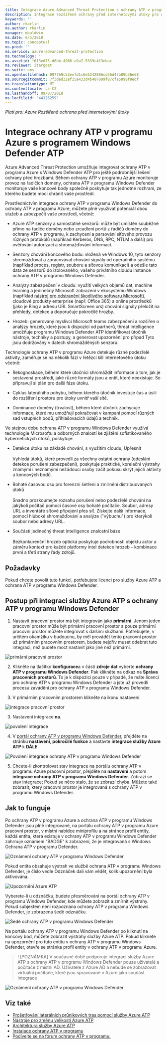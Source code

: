 ```yaml
---
title: Integrace Azure Advanced Threat Protection s ochrany ATP v programu Windows Defender | Dokumentace Microsoftu
description: Integrace rozšířené ochrany před internetovými útoky pro Azure pomocí ochrany ATP v programu Windows Defender pro úplné ohrožení rozsahu zjišťování
keywords: ''
author: rkarlin
ms.author: rkarlin
manager: mbaldwin
ms.date: 6/5/2018
ms.topic: conceptual
ms.prod: ''
ms.service: azure-advanced-threat-protection
ms.technology: ''
ms.assetid: f6f3ed75-d6bb-4966-a9a7-5339c4f3ebac
ms.reviewer: itargoet
ms.suite: ems
ms.openlocfilehash: 097769c53eefd1c6e5242086cd56d47b89b36e68
ms.sourcegitcommit: 7f3ded32af35a433d4b407009f87cfa6099f8edf
ms.translationtype: MT
ms.contentlocale: cs-CZ
ms.lasthandoff: 09/07/2018
ms.locfileid: "44126259"
---
```

*Platí pro: Azure Rozšířená ochrana před internetovými útoky*

# <a name="integrating-azure-atp-with-windows-defender-atp"></a>Integrace ochrany ATP v programu Azure s programem Windows Defender ATP

Azure Advanced Threat Protection umožňuje integrovat ochrany ATP v programu Azure s Windows Defender ATP pro ještě podrobnější řešení ochrany před hrozbami. Během ochrany ATP v programu Azure monitoruje provoz na řadičích domény, ochrana ATP v programu Windows Defender monitoruje vaše koncové body společně poskytuje tak jednotné rozhraní, ze kterého budete moci chránit vaše prostředí.

Prostřednictvím integrace ochrany ATP v programu Windows Defender do ochrany ATP v programu Azure, můžete plně využívat potenciál obou služeb a zabezpečit vaše prostředí, včetně:

- Azure ATP senzory a samostatné senzorů: může být umístěn souběžně přímo na řadiče domény nebo zrcadlení portů z řadičů domény do ochrany ATP v programu, k zachycení a parsování síťového provozu různých protokolů (například Kerberos, DNS, RPC, NTLM a další) pro ověřování autorizaci a shromažďování informací. 

-   Senzory chování koncového bodu: vložená ve Windows 10, tyto senzory shromažďovat a zpracovávat chování signály od operačního systému (například proces, registr, souboru a síťovou komunikaci) a odešle tato data ze senzorů do izolovaného, vašeho privátního cloudu instance ochrany ATP v programu Windows Defender.

- Analýzy zabezpečení v cloudu: využití velkých objemů dat, machine learning a jedinečný Microsoft zobrazení v ekosystému Windows (například [nástroj pro odstranění škodlivého softwaru Microsoft](https://www.microsoft.com/download/malicious-software-removal-tool-details.aspx)), cloudové produkty enterprise (např. Office 365) a online prostředků (jako je Bing a adresu URL SmartScreen urs) chování signály přeložit na přehledy, detekce a doporučuje pokročilé hrozby.

- Hrozeb: generovaný myslivci Microsoft teams zabezpečení a rozšířen o analýzy hrozeb, které jsou k dispozici od partnerů, threat intelligence umožňuje programu Windows Defender ATP identifikovat útočník nástroje, techniky a postupy, a generovat upozornění pro případ Tyto jsou dodržovány v datech shromážděných senzoru.

Technologie ochrany ATP v programu Azure detekuje různé podezřelé aktivity, zaměřuje se na několik fází v řetězci kill internetového útoku včetně:

- Rekognoskace, během které útočníci shromáždit informace o tom, jak je sestavená prostředí, jaké různé formáty jsou a entit, které neexistuje. Se připravují si plán pro další fáze útoku.

- Cyklus laterálního pohybu, během kterého útočník investuje čas a úsilí do rozšíření prostoru pro útoky uvnitř vaší sítě.

- Dominance domény (trvalost), během které útočník zachycuje informace, které mu umožňují pokračovat v kampani pomocí různých sad vstupních bodů, přihlašovacích údajů a technik.

Ve stejnou dobu ochrana ATP v programu Windows Defender využívá technologie Microsoftu a odborných znalostí ke zjištění sofistikovaného kybernetických útoků, poskytuje:

- Detekce útoku na základě chování, s využitím cloudu, Upřesnit<br></br>Vyhledá útoků, které provedli za všechny ostatní ochrany (odeslání detekce porušení zabezpečení), poskytuje praktické, korelační výstrahy známými i neznámými nežádoucí osoby začít pokusu skrýt jejich aktivity u koncových bodů.

- Bohaté časovou osu pro forenzní šetření a zmírnění distribuovaných útoků<br></br>Snadno prozkoumejte rozsahu porušení nebo podezřelé chování na jakýkoli počítač pomocí časové osy bohaté počítače. Soubor, adresy URL a inventáře síťové připojení přes síť. Získejte další informace, pomocí hluboké shromažďování a analýze ("výbuchu") pro kterýkoli soubor nebo adresy URL.

- Součástí jedinečný threat intelligence znalostní báze<br></br>Bezkonkurenční hrozeb optická poskytuje podrobnosti objektu actor a záměru kontext pro každé platformy intel detekce hrozeb – kombinace první a třetí strany řady zdrojů.

## <a name="prerequisites"></a>Požadavky

Pokud chcete povolit tuto funkci, potřebujete licenci pro služby Azure ATP a ochrana ATP v programu Windows Defender. 


## <a name="how-to-integrate-azure-atp-with-windows-defender-atp"></a>Postup při integraci služby Azure ATP s ochrany ATP v programu Windows Defender

1. Nastavit pracovní prostor má být integrován jako **primární**. Jenom jeden pracovní prostor může být primární pracovní prostor a pouze primární pracovní prostor můžete integrovat s dalšími službami. Potřebujete, v určitém okamžiku v budoucnu, by měl provádět tento pracovní prostor už primárním pracovním prostorem, budete nejdřív muset odebrat tuto integraci, než budete moct nastavit jako jiné než primární.

 ![primární pracovní prostor](./media/primary-workspace.png)

2. Klikněte na tlačítko **konfigurace**a v části **zdroje dat** vyberte **ochrany ATP v programu Windows Defender**. Pak klikněte na odkaz na **Správa pracovních prostorů**. To je k dispozici pouze v případě, že máte licenci pro ochrany ATP v programu Windows Defender a jste už provedli procesu zavádění pro ochrany ATP v programu Windows Defender. 

3. V primárním pracovním prostorem klikněte na ikonu nastavení.

 ![integrace pracovní prostor](./media/edit-workspace.png)
 
3. Nastavení integrace **na**. 

 ![povolení integrace](./media/enable-integration.png)

4. V [portál ochrany ATP v programu Windows Defender](https://beta.securitycenter.windows.com/preferences/advanced), přejděte na stránku **nastavení**, **pokročilé funkce** a nastavte **integrace služby Azure ATP** k  **DÁLE**. 

 ![Povolení integrace ochrany ATP v programu Windows Defender](./media/wd-atp-enable.png)

5. Chcete-li zkontrolovat stav integrace na portálu ochrany ATP v programu Azure pracovní prostor, přejděte na **nastavení** a potom **integrace ochrany ATP v programu Windows Defender**. Zobrazí se stav integrace; Pokud se něco stalo, že se zobrazí chyba. Můžete také zobrazit, který pracovní prostor je integrovaná s ochrany ATP v programu Windows Defender.

## <a name="how-it-works"></a>Jak to funguje

Po ochrany ATP v programu Azure a ochrana ATP v programu Windows Defender jsou plně integrované, na portálu ochrany ATP v programu Azure pracovní prostor, v místní nabídce miniprofilu a na stránce profil entity, každá entita, která existuje v ochrany ATP v programu Windows Defender zahrnuje oznámení "BADGE" k zobrazení, že je integrovaná s Windows Ochrana ATP v programu Defender. 

 ![Oznámení ochrany ATP v programu Windows Defender](./media/profile-alerts-wd.png)

Pokud entita obsahuje výstrah ve službě ochrana ATP v programu Windows Defender, je číslo vedle Odznáček dali vám vědět, kolik upozornění byla aktivována.

 ![Upozornění Azure ATP](./media/atp-integrated-wd-icon-alerts.png)

Vyberete-li u odznáčku, budete přesměrováni na portál ochrany ATP v programu Windows Defender, kde můžete zobrazit a zmírnit výstrahy. Pokud subjektem není rozpoznána ochrany ATP v programu Windows Defender, je zobrazena šedě odznáčku. 

 ![Šedé ochrany ATP v programu Windows Defender](./media/wd-grey.png)

Na portálu ochrany ATP v programu Windows Defender po kliknutí na koncový bod, můžete zobrazit výstrahy služby Azure ATP. Pokud kliknete na upozornění pro tuto entitu v ochrany ATP v programu Windows Defender, otevře se stránka profil entity v ochrany ATP v programu Azure. 
 
 > ! [POZNÁMKA] V současné době podporuje integraci služby Azure ATP s ochrany ATP v programu Windows Defender pouze uživatelé a počítače z místní AD. Uživatele z Azure AD a nebude se zobrazovat virtuální počítače, které jsou spravované v Azure jako součást Integrace 

![Oznámení ochrany ATP v programu Windows Defender](./media/wd-atp-alerts.png)


## <a name="see-also"></a>Viz také

- [Prošetřování laterálních průnikových tras pomocí služby Azure ATP](use-case-lateral-movement-path.md)
- [Nástroje pro změnu velikosti Azure ATP](http://aka.ms/aatpsizingtool)
- [Architektura služby Azure ATP](atp-architecture.md)
- [Instalace ochrany ATP v programu](install-atp-step1.md)
- [Podívejte se na fórum ochrany ATP v programu.](https://aka.ms/azureatpcommunity)

